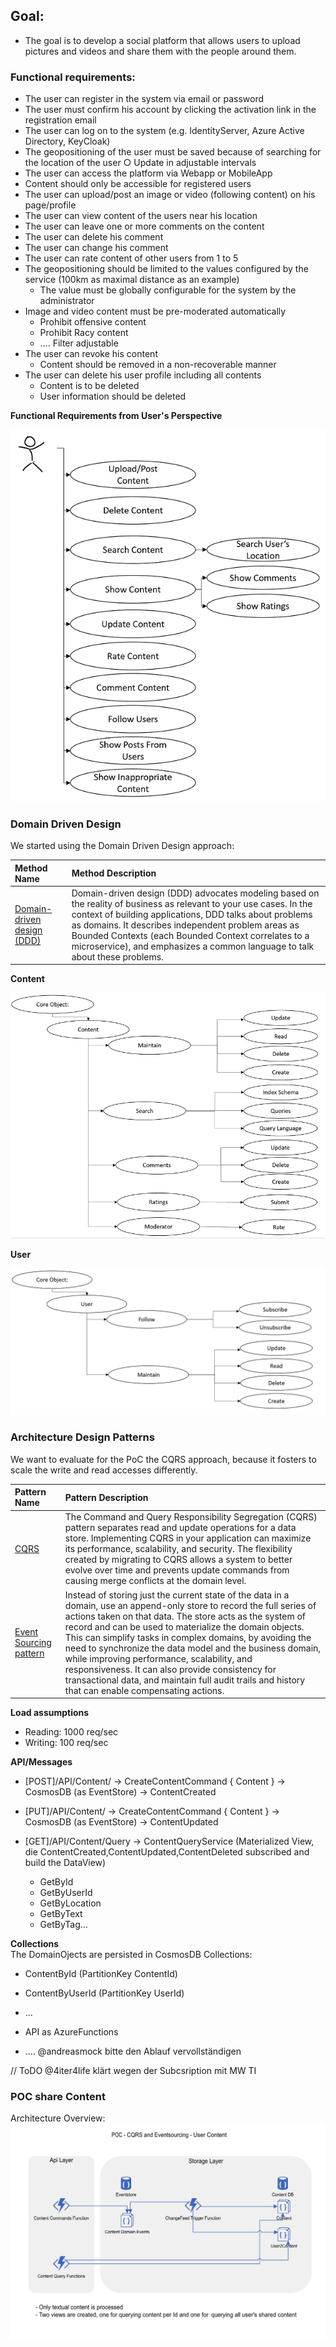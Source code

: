 ## Goal:
- The goal is to develop a social platform that allows users to upload pictures and videos and share them with the people around them.
 
### Functional requirements:
- The user can register in the system via email or password
- The user must confirm his account by clicking the activation link in the registration email
- The user can log on to the system (e.g. IdentityServer, Azure Active Directory, KeyCloak) 
- The geopositioning of the user must be saved because of searching for the location of the user
  ○ Update in adjustable intervals
- The user can access the platform via Webapp or MobileApp
- Content should only be accessible for registered users
- The user can upload/post an image or video (following content) on his page/profile
- The user can view content of the users near his location
- The user can leave one or more comments on the content
- The user can delete his comment
- The user can change his comment
- The user can rate content of other users from 1 to 5
- The geopositioning should be limited to the values configured by the service (100km as maximal distance as an example) 
  - The value must be globally configurable for the system by the administrator
- Image and video content must be pre-moderated automatically
  - Prohibit offensive content
  - Prohibit Racy content
  - …. Filter adjustable
- The user can revoke his content
  - Content should be removed in a non-recoverable manner
- The user can delete his user profile including all contents
  - Content is to be deleted
  - User information should be deleted

**Functional Requirements from User's Perspective**

![Functional Requirements from User's Perspective](./images/UserDevGramRequirements.png)

### Domain Driven Design 
We started using the Domain Driven Design approach:

|Method Name|Method Description|
|:-----------|:------------------|
|[Domain-driven design (DDD)](https://docs.microsoft.com/en-us/dotnet/architecture/microservices/microservice-ddd-cqrs-patterns/ddd-oriented-microservice "Domain-driven design (DDD)")|Domain-driven design (DDD) advocates modeling based on the reality of business as relevant to your use cases. In the context of building applications, DDD talks about problems as domains. It describes independent problem areas as Bounded Contexts (each Bounded Context correlates to a microservice), and emphasizes a common language to talk about these problems.|

**Content** 

![Core Object: Content](./images/CoreObjectContent.png)


**User**

![Core Object: Content](./images/CoreObjectUser.png)

### Architecture Design Patterns
We want to evaluate for the PoC the CQRS approach, because it fosters to scale the write and read accesses differently. 

|Pattern Name|Pattern Description|
|:-----------|:------------------|
|[CQRS](https://docs.microsoft.com/en-us/azure/architecture/patterns/cqrs "Command and Query Responsibility Segregation (CQRS) pattern")|The Command and Query Responsibility Segregation (CQRS) pattern separates read and update operations for a data store. Implementing CQRS in your application can maximize its performance, scalability, and security. The flexibility created by migrating to CQRS allows a system to better evolve over time and prevents update commands from causing merge conflicts at the domain level.|
|[Event Sourcing pattern](https://docs.microsoft.com/en-us/azure/architecture/patterns/event-sourcing "Event Sourcing pattern")|Instead of storing just the current state of the data in a domain, use an append-only store to record the full series of actions taken on that data. The store acts as the system of record and can be used to materialize the domain objects. This can simplify tasks in complex domains, by avoiding the need to synchronize the data model and the business domain, while improving performance, scalability, and responsiveness. It can also provide consistency for transactional data, and maintain full audit trails and history that can enable compensating actions.|

**Load assumptions**
- Reading: 1000 req/sec
- Writing: 100 req/sec


**API/Messages** 
- [POST]/API/Content/ -> CreateContentCommand { Content } -> CosmosDB (as EventStore) -> ContentCreated
- [PUT]/API/Content/ -> CreateContentCommand { Content } -> CosmosDB (as EventStore) -> ContentUpdated

- [GET]/API/Content/Query -> ContentQueryService (Materialized View, die ContentCreated,ContentUpdated,ContentDeleted subscribed and build the DataView)
  - GetById
  - GetByUserId
  - GetByLocation
  - GetByText
  - GetByTag...

**Collections**  
The DomainOjects are persisted in CosmosDB Collections:
- ContentById (PartitionKey ContentId)
- ContentByUserId (PartitionKey UserId)
- ...

- API as AzureFunctions 
- .... @andreasmock bitte den Ablauf vervollständigen

// ToDO
@4iter4life klärt wegen der Subcsription mit MW TI

### POC share Content

Architecture Overview:
![POC share Content Architecture Overview](./images/poc-content.png)

